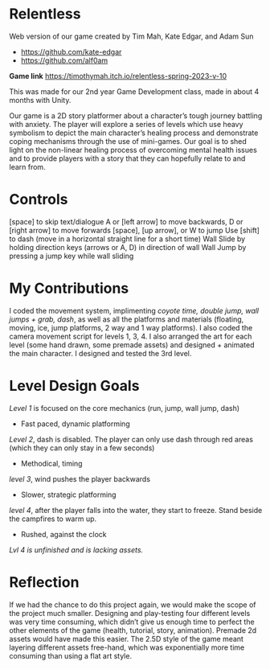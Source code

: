 # Relentless

Web version of our game created by Tim Mah, Kate Edgar, and Adam Sun
- https://github.com/kate-edgar
- https://github.com/alf0am

  
**Game link** https://timothymah.itch.io/relentless-spring-2023-v-10

This was made for our 2nd year Game Development class, made in about 4 months with Unity.

Our game is a 2D story platformer about a character’s tough journey battling with anxiety. The player will explore a series of levels which use heavy symbolism to depict the main character’s healing process and demonstrate coping mechanisms through the use of mini-games. Our goal is to shed light on the non-linear healing process of overcoming mental health issues and to provide players with a story that they can hopefully relate to and learn from. 

# **Controls**
[space] to skip text/dialogue
A or [left arrow] to move backwards, D or [right arrow] to move forwards
[space], [up arrow], or W to jump
Use [shift] to dash (move in a horizontal straight line for a short time)
Wall Slide by holding direction keys (arrows or A, D) in direction of wall
Wall Jump by pressing a jump key while wall sliding

# **My Contributions**
I coded the movement system, implimenting *coyote time, double jump, wall jumps + grab, dash*, as well as all the platforms and materials (floating, moving, ice, jump platforms, 2 way and 1 way platforms). I also coded the camera movement script for levels 1, 3, 4. I also arranged the art for each level (some hand drawn, some premade assets) and designed + animated the main character. I designed and tested the 3rd level.

# **Level Design Goals**

_Level 1_ is focused on the core mechanics (run, jump, wall jump, dash)
- Fast paced, dynamic platforming

_Level 2_, dash is disabled. The player can only use dash through red areas (which they can only stay in a few seconds)
- Methodical, timing

_level 3_, wind pushes the player backwards
- Slower, strategic platforming

_level 4_, after the player falls into the water, they start to freeze. Stand beside the campfires to warm up.
- Rushed, against the clock

*Lvl 4 is unfinished and is lacking assets.*


# **Reflection**

If we had the chance to do this project again, we would make the scope of the project much smaller. Designing and play-testing four different levels was very time consuming, which didn’t give us enough time to perfect the other elements of the game (health, tutorial, story, animation). Premade 2d assets would have made this easier. The 2.5D style of the game meant layering different assets free-hand, which was exponentially more time consuming than using a flat art style. 
